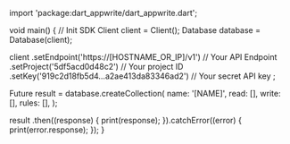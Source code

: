 import 'package:dart_appwrite/dart_appwrite.dart';

void main() { // Init SDK
  Client client = Client();
  Database database = Database(client);

  client
    .setEndpoint('https://[HOSTNAME_OR_IP]/v1') // Your API Endpoint
    .setProject('5df5acd0d48c2') // Your project ID
    .setKey('919c2d18fb5d4...a2ae413da83346ad2') // Your secret API key
  ;

  Future result = database.createCollection(
    name: '[NAME]',
    read: [],
    write: [],
    rules: [],
  );

  result
    .then((response) {
      print(response);
    }).catchError((error) {
      print(error.response);
  });
}